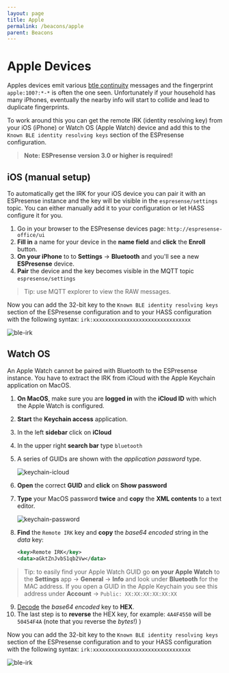 ```yaml
---
layout: page
title: Apple
permalink: /beacons/apple
parent: Beacons
---
```


# Apple Devices

Apples devices emit various [btle continuity](https://github.com/furiousMAC/continuity) messages and the fingerprint `apple:100?:*-*` is often the one seen. Unfortunately if your household has many iPhones, eventually the nearby info will start to collide and lead to duplicate fingerprints.

To work around this you can get the remote IRK (identity resolving key) from your iOS (iPhone) or Watch OS (Apple Watch) device and add this to the `Known BLE identity resolving keys` section of the ESPresense configuration.

> **Note: ESPresense version 3.0 or higher is required!**

## iOS (manual setup)

To automatically get the IRK for your iOS device you can pair it with an ESPresense instance and the key will be visible in the `espresense/settings` topic. You can either manually add it to your configuration or let HASS configure it for you.

1. Go in your browser to the ESPresense devices page: `http://espresense-office/ui`
2. **Fill in** a name for your device in the **name field** and **click** the **Enroll** button.
3. **On your iPhone** to to **Settings** -> **Bluetooth** and you'll see a new **ESPresense** device.
4. **Pair** the device and the key becomes visible in the MQTT topic `espresense/settings`

> Tip: use MQTT explorer to view the RAW messages.

Now you can add the 32-bit key to the `Known BLE identity resolving keys` section of the ESPresense configuration and to your HASS configuration with the following syntax: `irk:xxxxxxxxxxxxxxxxxxxxxxxxxxxxxxxx`

![ble-irk](../images/known_ble_irk.png)

## Watch OS

An Apple Watch cannot be paired with Bluetooth to the ESPresense instance. You have to extract the IRK from iCloud with the Apple Keychain application on MacOS.

1. **On MacOS**, make sure you are **logged in** with the **iCloud ID** with which the Apple Watch is configured.
2. **Start** the **Keychain access** application.
3. In the left **sidebar** click on **iCloud**
4. In the upper right **search bar** type `bluetooth`
5. A series of GUIDs are shown with the *application password* type.

    ![keychain-icloud](../images/keychain_icloud.png)

1. **Open** the correct **GUID** and **click** on **Show password**
2. **Type** your MacOS password **twice** and **copy** the **XML contents** to a text editor.

    ![keychain-password](../images/keychain_password.png)

3. **Find** the `Remote IRK` key and **copy** the *base64 encoded* string in the *data* key:

    ```xml
    <key>Remote IRK</key>
    <data>aGktZnJvbS1qb2Vw</data>
    ```

> Tip: to easily find your Apple Watch GUID go **on your Apple Watch** to the **Settings** app -> **General** -> **Info** and look under **Bluetooth** for the MAC address. If you open a GUID in the Apple Keychain you see this address under **Account** -> `Public: XX:XX:XX:XX:XX:XX`

9. [Decode](https://cryptii.com/pipes/base64-to-hex) the *base64 encoded* key to **HEX**.
10. The last step is to **reverse** the HEX key, for example: `4A4F4550` will be `50454F4A` (note that you reverse the *bytes*!) )

Now you can add the 32-bit key to the `Known BLE identity resolving keys` section of the ESPresense configuration and to your HASS configuration with the following syntax: `irk:xxxxxxxxxxxxxxxxxxxxxxxxxxxxxxxx`

![ble-irk](../images/known_ble_irk.png)
